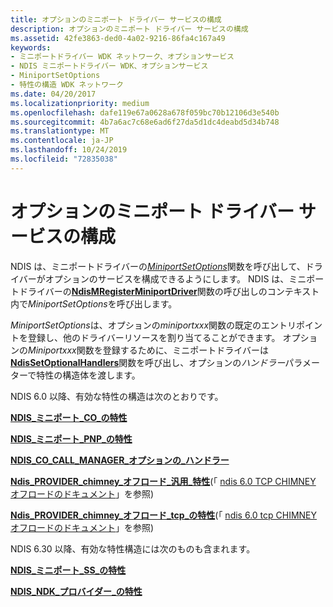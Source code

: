 ```yaml
---
title: オプションのミニポート ドライバー サービスの構成
description: オプションのミニポート ドライバー サービスの構成
ms.assetid: 42fe3863-ded0-4a02-9216-86fa4c167a49
keywords:
- ミニポートドライバー WDK ネットワーク、オプションサービス
- NDIS ミニポートドライバー WDK、オプションサービス
- MiniportSetOptions
- 特性の構造 WDK ネットワーク
ms.date: 04/20/2017
ms.localizationpriority: medium
ms.openlocfilehash: dafe119e67a0628a678f059bc70b12106d3e540b
ms.sourcegitcommit: 4b7a6ac7c68e6ad6f27da5d1dc4deabd5d34b748
ms.translationtype: MT
ms.contentlocale: ja-JP
ms.lasthandoff: 10/24/2019
ms.locfileid: "72835038"
---
```

# <a name="configuring-optional-miniport-driver-services"></a>オプションのミニポート ドライバー サービスの構成





NDIS は、ミニポートドライバーの[*MiniportSetOptions*](https://docs.microsoft.com/windows-hardware/drivers/ddi/ndis/nc-ndis-set_options)関数を呼び出して、ドライバーがオプションのサービスを構成できるようにします。 NDIS は、ミニポートドライバーの[**NdisMRegisterMiniportDriver**](https://docs.microsoft.com/windows-hardware/drivers/ddi/ndis/nf-ndis-ndismregisterminiportdriver)関数の呼び出しのコンテキスト内で*MiniportSetOptions*を呼び出します。

*MiniportSetOptions*は、オプションの*miniportxxx*関数の既定のエントリポイントを登録し、他のドライバーリソースを割り当てることができます。 オプションの*Miniportxxx*関数を登録するために、ミニポートドライバーは[**NdisSetOptionalHandlers**](https://docs.microsoft.com/windows-hardware/drivers/ddi/ndis/nf-ndis-ndissetoptionalhandlers)関数を呼び出し、オプションの*ハンドラー*パラメーターで特性の構造体を渡します。

NDIS 6.0 以降、有効な特性の構造は次のとおりです。

[**NDIS\_ミニポート\_CO\_の特性**](https://docs.microsoft.com/windows-hardware/drivers/ddi/ndis/ns-ndis-_ndis_miniport_co_characteristics)

[**NDIS\_ミニポート\_PNP\_の特性**](https://docs.microsoft.com/windows-hardware/drivers/ddi/ndis/ns-ndis-_ndis_miniport_pnp_characteristics)

[**NDIS\_CO\_CALL\_MANAGER\_オプションの\_ハンドラー**](https://docs.microsoft.com/windows-hardware/drivers/ddi/ndis/ns-ndis-_ndis_co_call_manager_optional_handlers)

[**Ndis\_PROVIDER\_chimney\_オフロード\_汎用\_特性**](https://docs.microsoft.com/windows-hardware/drivers/ddi/ndischimney/ns-ndischimney-_ndis_provider_chimney_offload_generic_characteristics)(「 [ndis 6.0 TCP CHIMNEY オフロードのドキュメント](full-tcp-offload.md)」を参照)

[**Ndis\_PROVIDER\_chimney\_オフロード\_tcp\_の特性**](https://docs.microsoft.com/windows-hardware/drivers/ddi/ndischimney/ns-ndischimney-_ndis_provider_chimney_offload_tcp_characteristics)(「 [ndis 6.0 tcp CHIMNEY オフロードのドキュメント](full-tcp-offload.md)」を参照)

NDIS 6.30 以降、有効な特性構造には次のものも含まれます。

[**NDIS\_ミニポート\_SS\_の特性**](https://docs.microsoft.com/windows-hardware/drivers/ddi/ndis/ns-ndis-_ndis_miniport_ss_characteristics)

[**NDIS\_NDK\_プロバイダー\_の特性**](https://docs.microsoft.com/windows-hardware/drivers/ddi/ndisndk/ns-ndisndk-_ndis_ndk_provider_characteristics)

 

 





